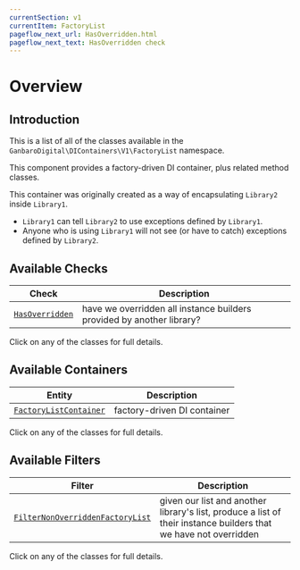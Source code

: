 ```yaml
---
currentSection: v1
currentItem: FactoryList
pageflow_next_url: HasOverridden.html
pageflow_next_text: HasOverridden check
---
```


# Overview

## Introduction

This is a list of all of the classes available in the `GanbaroDigital\DIContainers\V1\FactoryList` namespace.

This component provides a factory-driven DI container, plus related method classes.

This container was originally created as a way of encapsulating `Library2` inside `Library1`.

* `Library1` can tell `Library2` to use exceptions defined by `Library1`.
* Anyone who is using `Library1` will not see (or have to catch) exceptions defined by `Library2`.

## Available Checks

Check | Description
------|------------
[`HasOverridden`](HasOverridden.html) | have we overridden all instance builders provided by another library?

Click on any of the classes for full details.

## Available Containers

Entity | Description
-------|------------
[`FactoryListContainer`](FactoryListContainer.html) | factory-driven DI container

Click on any of the classes for full details.

## Available Filters

Filter | Description
-------|------------
[`FilterNonOverriddenFactoryList`](FilterNonOverriddenFactoryList.html) | given our list and another library's list, produce a list of their instance builders that we have not overridden

Click on any of the classes for full details.

